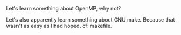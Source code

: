 Let's learn something about OpenMP, why not?

Let's also apparently learn something about GNU make. Because that wasn't
as easy as I had hoped. cf. makefile.
